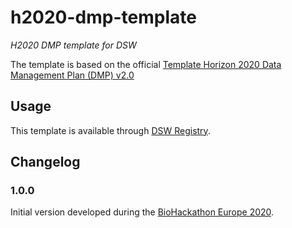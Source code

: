 # h2020-dmp-template

*H2020 DMP template for DSW*

The template is based on the official [Template Horizon 2020 Data Management Plan (DMP) v2.0](https://ec.europa.eu/research/participants/data/ref/h2020/other/gm/reporting/h2020-tpl-oa-data-mgt-plan-annotated_en.pdf)

## Usage

This template is available through [DSW Registry](https://registry.ds-wizard.org/templates).

## Changelog

### 1.0.0

Initial version developed during the [BioHackathon Europe 2020](https://www.biohackathon-europe.org).


